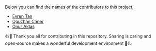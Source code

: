 Below you can find the names of the contributors to this project;

- [Evren Tan][evren-tan-github]
- [Oguzhan Caner][oguzhan-caner-github]
- [Onur Aktaş][onur-aktas-github]


👍🎉 Thank you all for contributing in this repository. Sharing is caring and open-source makes a wonderful development environment 🎉👍


[evren-tan-github]: https://github.com/evrentan
[onur-aktas-github]: https://github.com/Onuraktasj
[oguzhan-caner-github]: https://github.com/oguzhancaner

